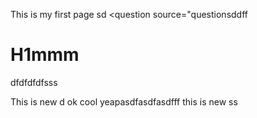 This is my first page sd
<question source="questionsddff
# H1mmm
   dfdfdfdfsss
   
   This is new
 d
 ok 
 cool
 yeapasdfasdfasdfff
 this is new ss